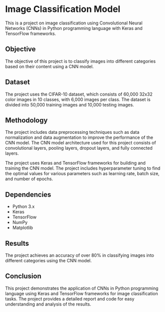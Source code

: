 # Image Classification Model

This is a project on image classification using Convolutional Neural Networks (CNNs) in Python programming language with Keras and TensorFlow frameworks.

## Objective

The objective of this project is to classify images into different categories based on their content using a CNN model.

## Dataset

The project uses the CIFAR-10 dataset, which consists of 60,000 32x32 color images in 10 classes, with 6,000 images per class. The dataset is divided into 50,000 training images and 10,000 testing images.

## Methodology

The project includes data preprocessing techniques such as data normalization and data augmentation to improve the performance of the CNN model. The CNN model architecture used for this project consists of convolutional layers, pooling layers, dropout layers, and fully connected layers.

The project uses Keras and TensorFlow frameworks for building and training the CNN model. The project includes hyperparameter tuning to find the optimal values for various parameters such as learning rate, batch size, and number of epochs.

## Dependencies

* Python 3.x
* Keras
* TensorFlow
* NumPy
* Matplotlib

## Results

The project achieves an accuracy of over 80% in classifying images into different categories using the CNN model.

## Conclusion

This project demonstrates the application of CNNs in Python programming language using Keras and TensorFlow frameworks for image classification tasks. The project provides a detailed report and code for easy understanding and analysis of the results.
